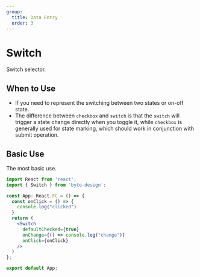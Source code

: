 ```yaml
---
group:
  title: Data Entry
  order: 3
---
```


# Switch

Switch selector.

## When to Use
- If you need to represent the switching between two states or on-off state.
- The difference between `checkbox` and `switch` is that the `switch` will trigger a state change directly when you toggle it, while `checkbox` is generally used for state marking, which should work in conjunction with submit operation.

## Basic Use
The most basic use.

```jsx
import React from 'react';
import { Switch } from 'byte-design';

const App: React.FC = () => {
  const onClick = () => {
    console.log("clicked")
  }
  return (
    <Switch
      defaultChecked={true}
      onChange={() => console.log("change")}
      onClick={onClick}
    />
  )
};

export default App;
```